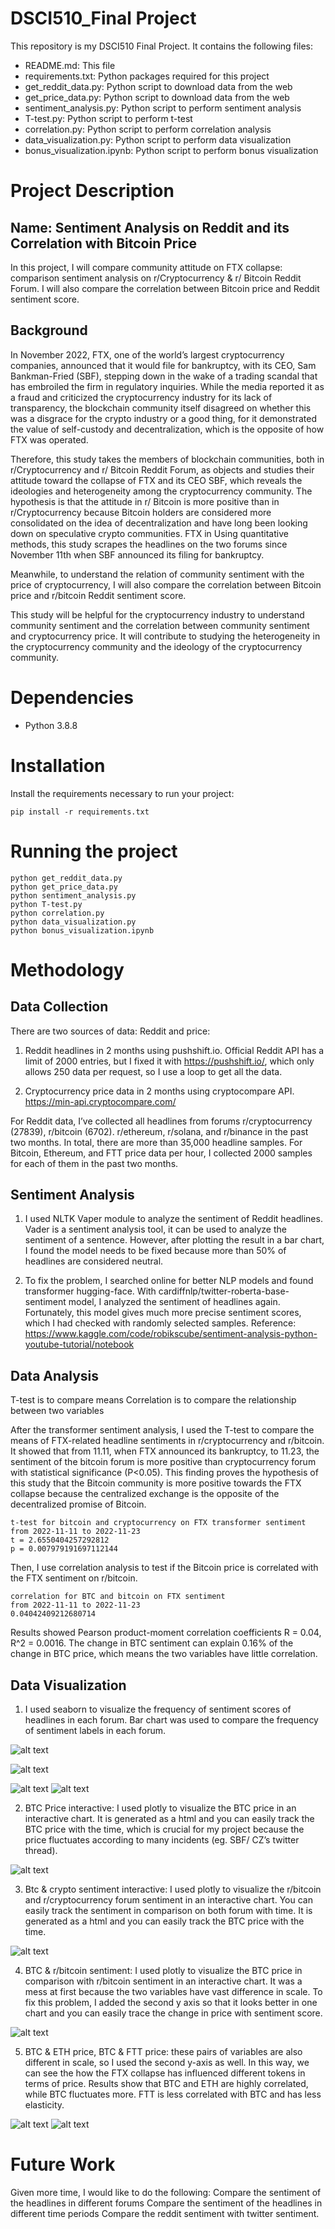 # DSCI510_Final Project
This repository is my DSCI510 Final Project. It contains the following files:
- README.md: This file
- requirements.txt: Python packages required for this project
- get_reddit_data.py: Python script to download data from the web
- get_price_data.py: Python script to download data from the web
- sentiment_analysis.py: Python script to perform sentiment analysis
- T-test.py: Python script to perform t-test
- correlation.py: Python script to perform correlation analysis
- data_visualization.py: Python script to perform data visualization
- bonus_visualization.ipynb: Python script to perform bonus visualization

# Project Description
## Name: Sentiment Analysis on Reddit and its Correlation with Bitcoin Price
In this project, I will compare community attitude on FTX collapse: comparison sentiment analysis on r/Cryptocurrency & r/ Bitcoin Reddit Forum. I will also compare the correlation between Bitcoin price and Reddit sentiment score.
## Background
In November 2022, FTX, one of the world’s largest cryptocurrency companies, announced that it would file for bankruptcy, with its CEO, Sam Bankman-Fried (SBF), stepping down in the wake of a trading scandal that has embroiled the firm in regulatory inquiries. While the media reported it as a fraud and criticized the cryptocurrency industry for its lack of transparency, the blockchain community itself disagreed on whether this was a disgrace for the crypto industry or a good thing, for it demonstrated the value of self-custody and decentralization, which is the opposite of how FTX was operated.

Therefore, this study takes the members of blockchain communities, both in r/Cryptocurrency and r/ Bitcoin Reddit Forum, as objects and studies their attitude toward the collapse of FTX and its CEO SBF, which reveals the ideologies and heterogeneity among the cryptocurrency community. The hypothesis is that the attitude in r/ Bitcoin is more positive than in r/Cryptocurrency because Bitcoin holders are considered more consolidated on the idea of decentralization and have long been looking down on speculative crypto communities. FTX in Using quantitative methods, this study scrapes the headlines on the two forums since November 11th when SBF announced its filing for bankruptcy.

Meanwhile, to understand the relation of community sentiment with the price of cryptocurrency, I will also compare the correlation between Bitcoin price and r/bitcoin Reddit sentiment score.

This study will be helpful for the cryptocurrency industry to understand community sentiment and the correlation between community sentiment and cryptocurrency price. It will contribute to studying the heterogeneity in the cryptocurrency community and the ideology of the cryptocurrency community.

# Dependencies

- Python 3.8.8

# Installation

Install the requirements necessary to run your project:  

```
pip install -r requirements.txt
```

# Running the project

```
python get_reddit_data.py
python get_price_data.py
python sentiment_analysis.py
python T-test.py
python correlation.py
python data_visualization.py
python bonus_visualization.ipynb
```

# Methodology

## Data Collection

There are two sources of data: Reddit and price:
1.	Reddit headlines in 2 months using pushshift.io. Official Reddit API has a limit of 2000 entries, but I fixed it with https://pushshift.io/, which only allows 250 data per request, so I use a loop to get all the data.

2.	Cryptocurrency price data in 2 months using cryptocompare API. https://min-api.cryptocompare.com/

For Reddit data, I’ve collected all headlines from forums r/cryptocurrency (27839), r/bitcoin (6702). r/ethereum, r/solana, and r/binance in the past two months. In total, there are more than 35,000 headline samples.
For Bitcoin, Ethereum, and FTT price data per hour, I collected 2000 samples for each of them in the past two months.

## Sentiment Analysis
1)	I used NLTK Vaper module to analyze the sentiment of Reddit headlines. Vader is a sentiment analysis tool, it can be used to analyze the sentiment of a sentence. However, after plotting the result in a bar chart, I found the model needs to be fixed because more than 50% of headlines are considered neutral.

2)	To fix the problem, I searched online for better NLP models and found transformer hugging-face. With cardiffnlp/twitter-roberta-base-sentiment model, I analyzed the sentiment of headlines again. Fortunately, this model gives much more precise sentiment scores, which I had checked with randomly selected samples. Reference: https://www.kaggle.com/code/robikscube/sentiment-analysis-python-youtube-tutorial/notebook


## Data Analysis
T-test is to compare means
Correlation is to compare the relationship between two variables

After the transformer sentiment analysis, I used the T-test to compare the means of FTX-related headline sentiments in r/cryptocurrency and r/bitcoin. It showed that from 11.11, when FTX announced its bankruptcy, to 11.23, the sentiment of the bitcoin forum is more positive than cryptocurrency forum with statistical significance (P<0.05). 
This finding proves the hypothesis of this study that the Bitcoin community is more positive towards the FTX collapse because the centralized exchange is the opposite of the decentralized promise of Bitcoin.
```
t-test for bitcoin and cryptocurrency on FTX transformer sentiment
from 2022-11-11 to 2022-11-23
t = 2.6550404257292812
p = 0.007979191697112144
```
Then, I use correlation analysis to test if the Bitcoin price is correlated with the FTX sentiment on r/bitcoin. 
```
correlation for BTC and bitcoin on FTX sentiment
from 2022-11-11 to 2022-11-23
0.04042409212680714
```
Results showed Pearson product-moment correlation coefficients R = 0.04, R^2 = 0.0016. The change in BTC sentiment can explain 0.16% of the change in BTC price, which means the two variables have little correlation.


## Data Visualization
1)	I used seaborn to visualize the frequency of sentiment scores of headlines in each forum. Bar chart was used to compare the frequency of sentiment labels in each forum. 

 ![alt text](https://github.com/yikichen/DSCI510_Final/blob/main/visualization/rbitcoin.png)

 ![alt text](https://github.com/yikichen/DSCI510_Final/blob/main/visualization/rcrypto.png)

 
 ![alt text](https://github.com/yikichen/DSCI510_Final/blob/main/visualization/rbitcoinlabel.png)
 ![alt text](https://github.com/yikichen/DSCI510_Final/blob/main/visualization/rcryptolabel.png)


2)	BTC Price interactive: I used plotly to visualize the BTC price in an interactive chart. It is generated as a html and you can easily track the BTC price with the time, which is crucial for my project because the price fluctuates according to many incidents (eg. SBF/ CZ’s twitter thread).

![alt text](https://github.com/yikichen/DSCI510_Final/blob/main/visualization/BTCprice.png)

3)	Btc & crypto sentiment interactive: I used plotly to visualize the r/bitcoin and r/cryptocurrency forum sentiment in an interactive chart. You can easily track the sentiment in comparison on both forum with time. It is generated as a html and you can easily track the BTC price with the time.

![alt text](https://github.com/yikichen/DSCI510_Final/blob/main/visualization/Btccrypto_sentiment.png)

4)	BTC & r/bitcoin sentiment: I used plotly to visualize the BTC price in comparison with r/bitcoin sentiment in an interactive chart. It was a mess at first because the two variables have vast difference in scale. To fix this problem, I added the second y axis so that it looks better in one chart and you can easily trace the change in price with sentiment score.

![alt text](https://github.com/yikichen/DSCI510_Final/blob/main/visualization/BTCr:bitcoin_sentiment.png)

5)	BTC & ETH price, BTC & FTT price: these pairs of variables are also different in scale, so I used the second y-axis as well. In this way, we can see the how the FTX collapse has influenced different tokens in terms of price. Results show that BTC and ETH are highly correlated, while BTC fluctuates more. FTT is less correlated with BTC and has less elasticity.

![alt text](https://github.com/yikichen/DSCI510_Final/blob/main/visualization/btceth_price.png)
![alt text](https://github.com/yikichen/DSCI510_Final/blob/main/visualization/btcftt_price.png)

# Future Work

Given more time, I would like to do the following:
Compare the sentiment of the headlines in different forums
Compare the sentiment of the headlines in different time periods
Compare the reddit sentiment with twitter sentiment.

